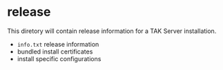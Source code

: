 # release

This diretory will contain release information for a TAK Server installation.

- `info.txt` release information
- bundled install certificates
- install specific configurations